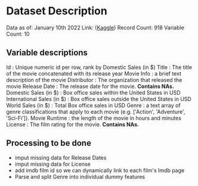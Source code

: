 # Dataset Description

Data as of: January 10th 2022
Link: ([Kaggle](https://www.kaggle.com/sanjeetsinghnaik/top-1000-highest-grossing-movies))
Record Count: 918
Variable Count: 10

## Variable descriptions

Id : Unique numeric id per row, rank by Domestic Sales (in $)
Title : The title of the movie concatenated with its release year
Movie Info : a brief text description of the movie
Distributor : The organization that released the movie
Release Date : The release date for the movie. **Contains NAs.**
Domestic Sales (in $) : Box office sales within the United States in USD
International Sales (in $) : Box office sales outside the United States in USD
World Sales (in $) : Total Box office sales in USD
Genre : a text array of genre classifications that apply to each movie (e.g. ['Action', 'Adventure', 'Sci-Fi']).
Movie Runtime : the length of the movie in hours and minutes
License : The film rating for the movie. **Contains NAs.**

## Processing to be done

- imput missing data for Release Dates
- imput missing data for License
- add imdb film id so we can dynamically link to each film's Imdb page
- Parse and split Genre into individual dummy features